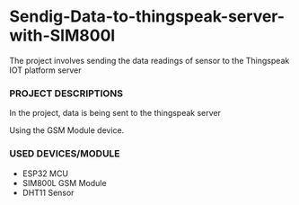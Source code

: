 # Sendig-Data-to-thingspeak-server-with-SIM800l
<p>The project involves sending the data readings of sensor to the Thingspeak IOT platform server</p>
<h3>PROJECT DESCRIPTIONS</h3>
<p>In the project, data is being sent to the thingspeak server</p>
<p>Using the GSM Module device.</p>
<h3>USED DEVICES/MODULE</h3>
<ul>
  <li>ESP32 MCU</li>
  <li>SIM800L GSM Module</li>
  <li>DHT11 Sensor</li>
</ul>
